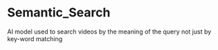 # Semantic_Search
AI model used to search videos by the meaning of the query not just by key-word matching
